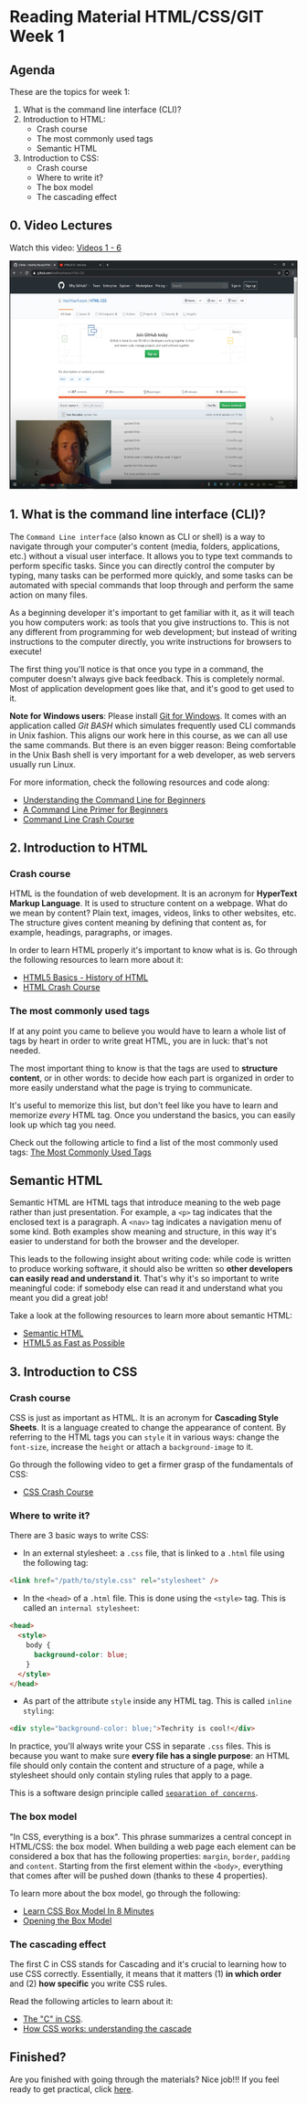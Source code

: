 # Reading Material HTML/CSS/GIT Week 1

## Agenda

These are the topics for week 1:

1. What is the command line interface (CLI)?
2. Introduction to HTML:
   - Crash course
   - The most commonly used tags
   - Semantic HTML
3. Introduction to CSS:
   - Crash course
   - Where to write it?
   - The box model
   - The cascading effect

## 0. Video Lectures

Watch this video: [Videos 1 - 6](https://www.youtube.com/playlist?list=PLVYDhqbgYpYXbAL_Hps1Y--THRmaTFipj)

<a href="https://www.youtube.com/playlist?list=PLVYDhqbgYpYXbAL_Hps1Y--THRmaTFipj" target="_blank"><img src="../assets/week1-arco.png" width="600" height="400" alt="HYF Video" /></a>

## 1. What is the command line interface (CLI)?

The `Command Line interface` (also known as CLI or shell) is a way to navigate through your computer's content (media, folders, applications, etc.) without a visual user interface. It allows you to type text commands to perform specific tasks. Since you can directly control the computer by typing, many tasks can be performed more quickly, and some tasks can be automated with special commands that loop through and perform the same action on many files.

As a beginning developer it's important to get familiar with it, as it will teach you how computers work: as tools that you give instructions to. This is not any different from programming for web development; but instead of writing instructions to the computer directly, you write instructions for browsers to execute!

The first thing you'll notice is that once you type in a command, the computer doesn't always give back feedback. This is completely normal. Most of application development goes like that, and it's good to get used to it.

**Note for Windows users**: Please install [Git for Windows](https://gitforwindows.org). It comes with an application called *Git BASH* which simulates frequently used CLI commands in Unix fashion. This aligns our work here in this course, as we can all use the same commands. But there is an even bigger reason: Being comfortable in the Unix Bash shell is very important for a web developer, as web servers usually run Linux.

For more information, check the following resources and code along:

- [Understanding the Command Line for Beginners](https://learntocodewith.me/getting-started/topics/command-line/)
- [A Command Line Primer for Beginners](https://lifehacker.com/a-command-line-primer-for-beginners-5633909)
- [Command Line Crash Course](https://www.youtube.com/watch?v=yz7nYlnXLfE)

## 2. Introduction to HTML

### Crash course

HTML is the foundation of web development. It is an acronym for **HyperText Markup Language**. It is used to structure content on a webpage. What do we mean by content? Plain text, images, videos, links to other websites, etc. The structure gives content meaning by defining that content as, for example, headings, paragraphs, or images.

In order to learn HTML properly it's important to know what is is. Go through the following resources to learn more about it:

- [HTML5 Basics - History of HTML](https://www.youtube.com/watch?v=NzzGt7EmXVw)
- [HTML Crash Course](https://www.youtube.com/watch?v=UB1O30fR-EE)

### The most commonly used tags

If at any point you came to believe you would have to learn a whole list of tags by heart in order to write great HTML, you are in luck: that's not needed.

The most important thing to know is that the tags are used to **structure content**, or in other words: to decide how each part is organized in order to more easily understand what the page is trying to communicate.

It's useful to memorize this list, but don't feel like you have to learn and memorize _every_ HTML tag. Once you understand the basics, you can easily look up which tag you need.

Check out the following article to find a list of the most commonly used tags: [The Most Commonly Used Tags](https://www.geeksforgeeks.org/most-commonly-used-tags-in-html/)

## Semantic HTML

Semantic HTML are HTML tags that introduce meaning to the web page rather than just presentation. For example, a `<p>` tag indicates that the enclosed text is a paragraph. A `<nav>` tag indicates a navigation menu of some kind. Both examples show meaning and structure, in this way it's easier to understand for both the browser and the developer.

This leads to the following insight about writing code: while code is written to produce working software, it should also be written so **other developers can easily read and understand it**. That's why it's so important to write meaningful code: if somebody else can read it and understand what you meant you did a great job!

Take a look at the following resources to learn more about semantic HTML:

- [Semantic HTML](https://www.internetingishard.com/html-and-css/semantic-html/)
- [HTML5 as Fast as Possible](https://www.youtube.com/watch?v=IsXEVQRaTX8)

## 3. Introduction to CSS

### Crash course

CSS is just as important as HTML. It is an acronym for **Cascading Style Sheets**. It is a language created to change the appearance of content. By referring to the HTML tags you can `style` it in various ways: change the `font-size`, increase the `height` or attach a `background-image` to it.

Go through the following video to get a firmer grasp of the fundamentals of CSS:

- [CSS Crash Course](https://www.youtube.com/watch?v=yfoY53QXEnI)

### Where to write it?

There are 3 basic ways to write CSS:

- In an external stylesheet: a `.css` file, that is linked to a `.html` file using the following tag:

```html
<link href="/path/to/style.css" rel="stylesheet" />
```

- In the `<head>` of a `.html` file. This is done using the `<style>` tag. This is called an `internal stylesheet`:

```html
<head>
  <style>
    body {
      background-color: blue;
    }
  </style>
</head>
```

- As part of the attribute `style` inside any HTML tag. This is called `inline styling`:

```html
<div style="background-color: blue;">Techrity is cool!</div>
```

In practice, you'll always write your CSS in separate `.css` files. This is because you want to make sure **every file has a single purpose**: an HTML file should only contain the content and structure of a page, while a stylesheet should only contain styling rules that apply to a page.

This is a software design principle called [`separation of concerns`](https://softwareengineering.stackexchange.com/questions/32581/how-do-you-explain-separation-of-concerns-to-others).

### The box model

"In CSS, everything is a box". This phrase summarizes a central concept in HTML/CSS: the box model. When building a web page each element can be considered a box that has the following properties: `margin`, `border`, `padding` and `content`. Starting from the first element within the `<body>`, everything that comes after will be pushed down (thanks to these 4 properties).

To learn more about the box model, go through the following:

- [Learn CSS Box Model In 8 Minutes](https://www.youtube.com/watch?v=rIO5326FgPE)
- [Opening the Box Model](https://learn.shayhowe.com/html-css/opening-the-box-model/)

### The cascading effect

The first C in CSS stands for Cascading and it's crucial to learning how to use CSS correctly. Essentially, it means that it matters
(1) **in which order** and
(2) **how specific**
you write CSS rules.

Read the following articles to learn about it:

- [The "C" in CSS](https://css-tricks.com/the-c-in-css-the-cascade/).
- [How CSS works: understanding the cascade](https://blog.logrocket.com/how-css-works-understanding-the-cascade-d181cd89a4d8)

## Finished?

Are you finished with going through the materials? Nice job!!! If you feel ready to get practical, click [here](./MAKEME.md).
